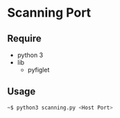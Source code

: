 # Scanning Port

## Require

- python 3  
- lib
  - pyfiglet

## Usage

```bash
~$ python3 scanning.py <Host Port>
```
